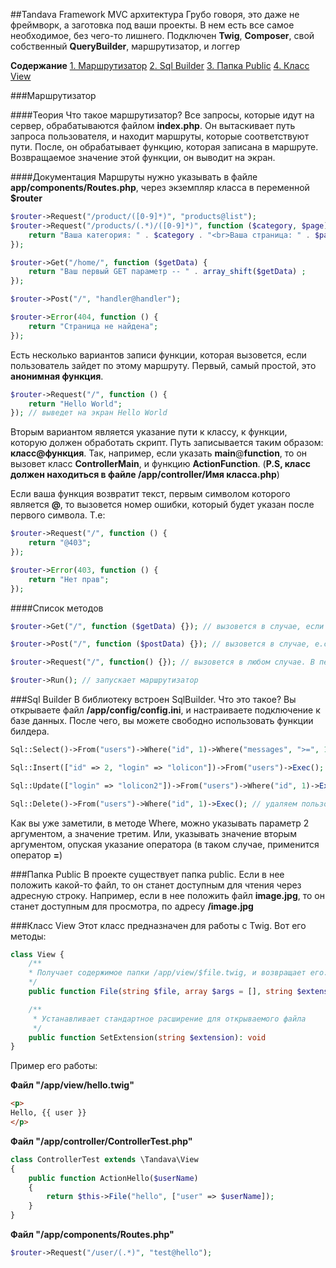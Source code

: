 ##Tandava Framework
MVC архитектура
Грубо говоря, это даже не фреймворк, а заготовка под ваши проекты.
В нем есть все самое необходимое, без чего-то лишнего.
Подключен **Twig**,  **Composer**, свой собственный **QueryBuilder**,  маршрутизатор, и логгер

**Содержание**
[1. Маршрутизатор](#маршрутизатор "1. Маршрутизатор")
[2. Sql Builder](#sql-builder "2. Sql Builder")
[3. Папка Public](#папка-public "3. Папка Public")
[4. Класс View](#класс-view "3. Класс View")

###Маршрутизатор

####Теория
Что такое маршрутизатор? Все запросы, которые идут на сервер, обрабатываются файлом **index.php**. Он вытаскивает путь запроса пользователя, и находит маршруты, которые соответствуют пути. После, он обрабатывает функцию, которая записана в маршруте. Возвращаемое значение этой функции, он выводит на экран.

####Документация
Маршруты нужно указывать в файле **app/components/Routes.php**, через экземпляр класса в переменной **$router**

```php
$router->Request("/product/([0-9]*)", "products@list");
$router->Request("/products/(.*)/([0-9]*)", function ($category, $page) {
	return "Ваша категория: " . $category . "<br>Ваша страница: " . $page;
});

$router->Get("/home/", function ($getData) {
	return "Ваш первый GET параметр -- " . array_shift($getData) ;
});

$router->Post("/", "handler@handler");

$router->Error(404, function () {
	return "Страница не найдена";
});
```

Есть несколько вариантов записи функции, которая вызовется, если пользователь зайдет по этому маршруту. Первый, самый простой, это **анонимная функция**.
```php
$router->Request("/", function () {
	return "Hello World";
}); // выведет на экран Hello World
```

Вторым вариантом является указание пути к классу,  к функции, которую должен обработать скрипт. Путь записывается таким образом: **класс@функция**. Так, например, если указать **main**@**function**, то он вызовет класс **ControllerMain**, и функцию **ActionFunction**.
(**P.S, класс должен находиться в файле /app/controller/Имя класса.php**)

Если ваша функция возвратит текст, первым символом которого является **@**, то вызовется номер ошибки, который будет указан после первого символа. Т.е:

```php
$router->Request("/", function () {
	return "@403";
});

$router->Error(403, function () {
	return "Нет прав";
});
```

####Список методов
```php
$router->Get("/", function ($getData) {}); // вызовется в случае, если будет хоть один GET параметр. Передаст функции первым аргументом массив, содержащий все GET параметры.

$router->Post("/", function ($postData) {}); // вызовется в случае, е.сли будет хоть один POST параметр. Передаст функции первым аргументом массив, содержащий все GET параметры.

$router->Request("/", function() {}); // вызовется в любом случае. В первом аргументе (где указывается путь), можно использовать регулярные выражения

$router->Run(); // запускает маршрутизатор
```

###Sql Builder
В библиотеку встроен SqlBuilder. Что это такое? 
Вы открываете файл **/app/config/config.ini**, и настраиваете подключение к базе данных. После чего, вы можете свободно использовать функции билдера.

```php
Sql::Select()->From("users")->Where("id", 1)->Where("messages", ">=", 1)->Where("login", "LIKE", "%lolicon%")->Exec(); // Возвращает массив с результатами

Sql::Insert(["id" => 2, "login" => "lolicon"])->From("users")->Exec(); // создаем юзера в таблице

Sql::Update(["login" => "lolicon2"])->From("users")->Where("id", 1)->Exec(); // обновляем логин у юзера

Sql::Delete()->From("users")->Where("id", 1)->Exec(); // удаляем пользователя из таблицы
```

Как вы уже заметили, в методе Where, можно указывать параметр 2 аргументом, а значение третим. Или, указывать значение вторым аргументом, опуская указание оператора (в таком случае, применится оператор **=**)

###Папка Public
В проекте существует папка public.
Если в нее положить какой-то файл, то он станет доступным для чтения через адресную строку.
Например, если в нее положить файл **image.jpg**, то он станет доступным для просмотра, по адресу **/image.jpg**

###Класс View
Этот класс предназначен для работы с Twig. Вот его методы:

```php
class View {
	/**
	* Получает содержимое папки /app/view/$file.twig, и возвращает его. 
	*/
	public function File(string $file, array $args = [], string $extension = ""): string

    /**
     * Устанавливает стандартное расширение для открываемого файла
     */
    public function SetExtension(string $extension): void
}
```

Пример его работы:

**Файл "/app/view/hello.twig"**
```html
<p>
Hello, {{ user }}
</p>
```

**Файл "/app/controller/ControllerTest.php"**
```php
class ControllerTest extends \Tandava\View
{
	public function ActionHello($userName)
	{
		return $this->File("hello", ["user" => $userName]);
	}
}
```

**Файл "/app/components/Routes.php"**
```php
$router->Request("/user/(.*)", "test@hello");
```